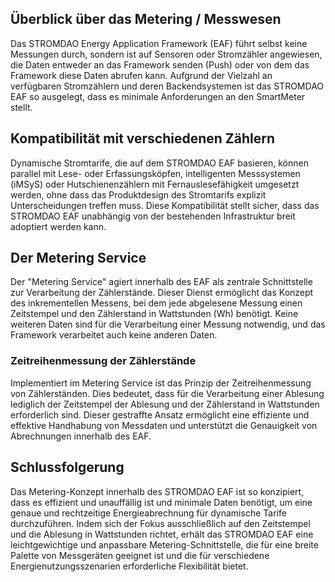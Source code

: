 ## Überblick über das Metering / Messwesen

Das STROMDAO Energy Application Framework (EAF) führt selbst keine Messungen durch, sondern ist auf Sensoren oder Stromzähler angewiesen, die Daten entweder an das Framework senden (Push) oder von dem das Framework diese Daten abrufen kann. Aufgrund der Vielzahl an verfügbaren Stromzählern und deren Backendsystemen ist das STROMDAO EAF so ausgelegt, dass es minimale Anforderungen an den SmartMeter stellt.

## Kompatibilität mit verschiedenen Zählern

Dynamische Stromtarife, die auf dem STROMDAO EAF basieren, können parallel mit Lese- oder Erfassungsköpfen, intelligenten Messsystemen (iMSyS) oder Hutschienenzählern mit Fernauslesefähigkeit umgesetzt werden, ohne dass das Produktdesign des Stromtarifs explizit Unterscheidungen treffen muss. Diese Kompatibilität stellt sicher, dass das STROMDAO EAF unabhängig von der bestehenden Infrastruktur breit adoptiert werden kann.

## Der Metering Service

Der "Metering Service" agiert innerhalb des EAF als zentrale Schnittstelle zur Verarbeitung der Zählerstände. Dieser Dienst ermöglicht das Konzept des inkrementellen Messens, bei dem jede abgelesene Messung einen Zeitstempel und den Zählerstand in Wattstunden (Wh) benötigt. Keine weiteren Daten sind für die Verarbeitung einer Messung notwendig, und das Framework verarbeitet auch keine anderen Daten.

### Zeitreihenmessung der Zählerstände

Implementiert im Metering Service ist das Prinzip der Zeitreihenmessung von Zählerständen. Dies bedeutet, dass für die Verarbeitung einer Ablesung lediglich der Zeitstempel der Ablesung und der Zählerstand in Wattstunden erforderlich sind. Dieser gestraffte Ansatz ermöglicht eine effiziente und effektive Handhabung von Messdaten und unterstützt die Genauigkeit von Abrechnungen innerhalb des EAF.

## Schlussfolgerung

Das Metering-Konzept innerhalb des STROMDAO EAF ist so konzipiert, dass es effizient und unauffällig ist und minimale Daten benötigt, um eine genaue und rechtzeitige Energieabrechnung für dynamische Tarife durchzuführen. Indem sich der Fokus ausschließlich auf den Zeitstempel und die Ablesung in Wattstunden richtet, erhält das STROMDAO EAF eine leichtgewichtige und anpassbare Metering-Schnittstelle, die für eine breite Palette von Messgeräten geeignet ist und die für verschiedene Energienutzungsszenarien erforderliche Flexibilität bietet.